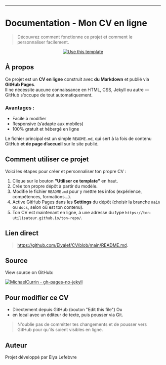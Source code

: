 
---
# **Documentation - Mon CV en ligne**
> Découvrez comment fonctionne ce projet et comment le personnaliser facilement.

<div align="center">
    <a href="https://github.com/MichaelCurrin/gh-pages-no-jekyll/generate">
        <img src="https://img.shields.io/badge/Use_this_template-Generate-2ea44f?style=for-the-badge" alt="Use this template">
    </a>
</div>


## À propos

Ce projet est un **CV en ligne** construit avec **du Markdown** et publié via **GitHub Pages**.  
Il ne nécessite aucune connaissance en HTML, CSS, Jekyll ou autre — GitHub s’occupe de tout automatiquement.

### Avantages :
-  Facile à modifier
-  Responsive (s’adapte aux mobiles)
-  100% gratuit et hébergé en ligne

Le fichier principal est un simple `README.md`, qui sert à la fois de contenu GitHub **et de page d’accueil** sur le site publié.


## Comment utiliser ce projet

Voici les étapes pour créer et personnaliser ton propre CV :

1. Clique sur le bouton **"Utiliser ce template"** en haut.
2. Crée ton propre dépôt à partir du modèle.
3. Modifie le fichier `README.md` pour y mettre tes infos (expérience, compétences, formations...).
4. Active GitHub Pages dans les **Settings** du dépôt (choisir la branche `main` ou `docs`, selon où est ton contenu).
5. Ton CV est maintenant en ligne, à une adresse du type `https://ton-utilisateur.github.io/ton-repo/`.


## Lien direct

> https://github.com/Elyalef/CV/blob/main/README.md. 

## Source

View source on GitHub:

[![MichaelCurrin - gh-pages-no-jekyll](https://img.shields.io/static/v1?label=MichaelCurrin&message=gh-pages-no-jekyll&color=blue&logo=github)](https://github.com/MichaelCurrin/gh-pages-no-jekyll)


##   Pour modifier ce CV
- Directement depuis GitHub (bouton "Edit this file")
Ou 
- en local avec un éditeur de texte, puis pousser via Git.
>  N'oublie pas de committer tes changements et de pousser vers GitHub pour qu’ils soient visibles en ligne.

## Auteur

Projet développé par Elya Lefebvre
